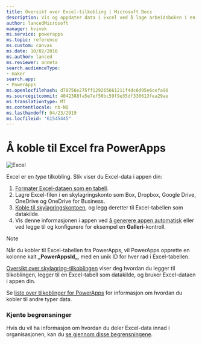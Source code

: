 ```yaml
---
title: Oversikt over Excel-tilkobling | Microsoft Docs
description: Vis og oppdater data i Excel ved å lage arbeidsboken i en skylagringskonto, og deretter få tilgang på dataen fra appen din.
author: lancedMicrosoft
manager: kvivek
ms.service: powerapps
ms.topic: reference
ms.custom: canvas
ms.date: 10/02/2016
ms.author: lanced
ms.reviewer: anneta
search.audienceType:
- maker
search.app:
- PowerApps
ms.openlocfilehash: d70756e275ff129265661211f4dc6d95e6cefa96
ms.sourcegitcommit: 4042388fa5e7ef50bc59f9e35df330613fea29ae
ms.translationtype: MT
ms.contentlocale: nb-NO
ms.lasthandoff: 04/23/2019
ms.locfileid: "61545445"
---
```

# <a name="connect-to-excel-from-powerapps"></a>Å koble til Excel fra PowerApps
![Excel](./media/connection-excel/excelicon.png)

Excel er en *type* tilkobling. Slik viser du Excel-data i appen din:

1. [Formater Excel-dataen som en tabell](https://support.office.com/article/Create-an-Excel-table-in-a-worksheet-E81AA349-B006-4F8A-9806-5AF9DF0AC664).
2. Lagre Excel-filen i en skylagringskonto som Box, Dropbox, Google Drive, OneDrive og OneDrive for Business.
3. [Koble til skylagringskontoen](../add-manage-connections.md), og legg deretter til Excel-tabellen som datakilde.
4. Vis denne informasjonen i appen ved [å generere appen automatisk](../get-started-create-from-data.md) eller ved legge til og konfigurere for eksempel en **Galleri**-kontroll.

> [!NOTE]
> Når du kobler til Excel-tabellen fra PowerApps, vil PowerApps opprette en kolonne kalt **\_PowerAppsId_**, med en unik ID for hver rad i Excel-tabellen.

[Oversikt over skylagring-tilkoblingen](cloud-storage-blob-connections.md) viser deg hvordan du legger til tilkoblingen, legger til en Excel-tabell som datakilde, og bruker Excel-dataen i appen din.

Se [liste over tilkoblinger for PowerApps](../connections-list.md) for informasjon om hvordan du kobler til andre typer data.

### <a name="known-limitations"></a>Kjente begrensninger
Hvis du vil ha informasjon om hvordan du deler Excel-data innad i organisasjonen, kan du [se gjennom disse begrensningene](cloud-storage-blob-connections.md#sharing-excel-tables).


